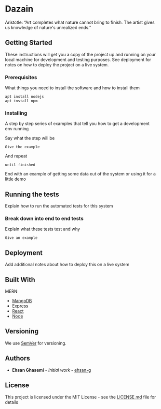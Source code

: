 # Dazain
Aristotle: “Art completes what nature cannot bring to finish. The artist gives us knowledge of nature's unrealized ends.”  

## Getting Started

These instructions will get you a copy of the project up and running on your local machine for development and testing purposes. See deployment for notes on how to deploy the project on a live system.

### Prerequisites

What things you need to install the software and how to install them

```
apt install nodejs
apt install npm

```

### Installing

A step by step series of examples that tell you how to get a development env running

Say what the step will be

```
Give the example
```

And repeat

```
until finished
```

End with an example of getting some data out of the system or using it for a little demo

## Running the tests

Explain how to run the automated tests for this system

### Break down into end to end tests

Explain what these tests test and why

```
Give an example
```

## Deployment

Add additional notes about how to deploy this on a live system

## Built With

MERN
* [MangoDB](https://www.mongodb.com/3)
* [Express](https://expressjs.com/) 
* [React](https://reactjs.org/)
* [Node](https://nodejs.org)


## Versioning

We use [SemVer](http://semver.org/) for versioning.

## Authors

* **Ehsan Ghasemi** - *Initial work* - [ehsan-g](https://github.com/ehsan-g)



## License

This project is licensed under the MIT License - see the [LICENSE.md](LICENSE.md) file for details


